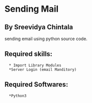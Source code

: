 # Sending Mail

## By Sreevidya Chintala

sending email using python source code.


## Required skills:
      * Import Library Modules
      *Server Login (email Manditory)

## Required Softwares:
     
      *Python3
     

